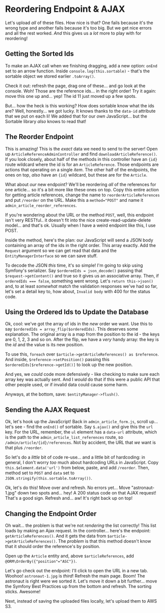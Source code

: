 # Reordering Endpoint & AJAX

Let's upload *all* of these files. How nice is that? One fails because it's the
wrong type and another fails because it's too big. But we get nice errors and
all the rest worked. *And* this gives us a *lot* more to play with for reordering!

## Getting the Sorted Ids

To make an AJAX call when we finishing dragging, add a new option: `onEnd`
set to an arrow function. Inside `console.log(this.sortable)` - that's the sortable
object we stored earlier `.toArray()`.

Check it out: refresh the page, drag one of these... and go look at the console.
Woh! Those are the reference ids... in the right order! Try it again: move this one
up and... yep! The id 11 just moved up a few spots.

But... how the heck is this working? How does sortable know what the ids are?
Well, honestly... we got lucky. It knows thanks to the `data-id` attribute
that we put on each li! We added that for our *own* JavaScript... but the Sortable
library *also* knows to read that!

## The Reorder Endpoint

This is amazing! This is the *exact* data we need to send to the server! Open
up `ArticleReferenceAdminController` and find `downloadArticleReference()`. If
you look closely, about half of the methods in this controller have an `{id}` route
wildcard where the id is for an `ArticleReference`. Those endpoints are actions that
operating on a single *item*. The other half of the endpoints, the ones on top,
*also* have an `{id}` wildcard, but these are for the `Article`.

What about *our* new endpoint? We'll be reordering *all* of the references for
one article... so it's a bit more like these ones on top. Copy this entire
action for getting article references, change the name to
`reorderArticleReferences` and put `/reorder` on the URL. Make this a
`method="POST"` and name it `admin_article_reorder_references`.

If you're wondering about the URL or the method `POST`, well, this endpoint isn't
very RESTful.. it doesn't fit into the nice create-read-update-delete model...
and that's ok. Usually when I have a weird endpoint like this, I use POST.

Inside the method, here's the plan: our JavaScript will send a JSON body containing
an array of the ids in the right order. This array exactly. Add the `Request`
argument so we can get read that data and the `EntityManagerInterface` so we can
save stuff.

To decode the JSON *this* time, it's so simple! I'm going to skip using Symfony's
serializer. Say `$orderedIds = json_decode()` passing that `$request->getContent()`
and true so it gives us an associative array. Then, if `orderedIds === false`,
something went wrong. Let's `return this->json()` and, to at least *somewhat*
match the validation responses we've had so far, let's set a detail key to, how
about, `Invalid body` with 400 for the status code.

## Using the Ordered Ids to Update the Database

Ok, cool: we've got the array of ids in the *new* order we want. Use this to say
`$orderedIds = array_flip($orderedIds)`. This deserves some explanation. The original
array is a map from the position to the id - the keys are 0, 1, 2, 3 and so on.
After the flip, we have a *very* handy array: the key is the *id* and the value
is its new position.

To use this, `foreach` over `$article->getArticleReferences() as $reference`. And
inside, `$reference->setPosition()` passing this `$orderedIds[$reference->getId()]`
to look up the new position.

And yes, we *could* code more defensively - like checking to make sure each array
key was actually sent. And I *would* do that if this were a public API that other
people used, or if invalid data could cause some harm.

Anyways, at the bottom, save: `$entityManager->flush()`.

## Sending the AJAX Request

Ok, let's hook up the JavaScript! Back in `admin_article_form.js`, scroll up...
let's see - find the `onEnd()` of sortable. Say `$.ajax()` and give this the
`url` key. For the URL, remember, the `ul` element has a `data-url` attribute,
which is the path to the `admin_article_list_references` route, so
`/admin/article/{id}/references`. Not by accident, the URL that *we* want is
that plus `/reorder`.

So let's do a *little* bit of code re-use... and a little bit of hardcoding: in general,
I don't worry *too* much about hardcoding URLs in JavaScript. Copy
`this.$element.data('url')` from below, paste, and add `/reorder`. Then, method
set to `POST` and `data` set to  `JSON.stringify(this.sortable.toArray())`.

Ok, let's do this! Move over and refresh. No errors yet... Move "astronaut-1.jpg"
down two spots and... hey! A 200 status code on that AJAX request! That's a good
sign. Refresh and... aw! It's right back up on top!

## Changing the Endpoint Order

Oh wait... the problem is that we're not *rendering* the list correctly! This
list loads by making an Ajax request. In the controller... here's the endpoint:
`getArticleReferences()`. And it gets the data from `$article->getArticleReferences()`.
The *problem* is that this method doesn't know that it should order the reference's
by position.

Open up the `Article` entity and, above `$articleReferences`, add
`@ORM\OrderBy({"position"="ASC"})`.

Let's go check out the endpoint: I'll click to open the URL in a new tab. Woohoo!
`astronaut-1.jpg` is *third*! Refresh the main page. Boom! The astronaut is right
were we sorted it. Let's move it down a bit further... move the Symfony Best Practices
up from the bottom and refresh. The sorting sticks. Awesome!

Next, instead of saving the uploaded files locally, let's upload them to AWS S3.
